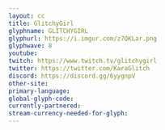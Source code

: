 ```yaml
---
layout: cc
title: GlitchyGirl
glyphname: GLITCHYGIRL
glyphurl: https://i.imgur.com/z7QKLar.png
glyphwave: 8
youtube: 
twitch: https://www.twitch.tv/glitchygirl
twitter: https://twitter.com/KaraGlitch
discord: https://discord.gg/6yygnpV
other-site: 
primary-language: 
global-glyph-code: 
currently-partnered: 
stream-currency-needed-for-glyph: 
---
```


